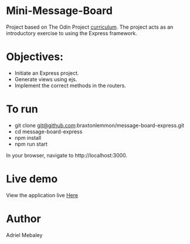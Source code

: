 # Mini-Message-Board
Project based on The Odin Project [curriculum](https://www.theodinproject.com/courses/nodejs/lessons/mini-message-board?ref=lnav). The project acts as an introductory exercise to using the Express framework.

# Objectives:
* Initiate an Express project.
* Generate views using ejs.
* Implement the correct methods in the routers.

# To run
* git clone git@github.com:braxtonlemmon/message-board-express.git 
* cd message-board-express 
* npm install 
* npm run start

In your browser, navigate to http://localhost:3000.

# Live demo
View the application live [Here](https://fast-savannah-64654.herokuapp.com/)

# Author
Adriel Mebaley 

